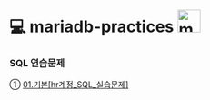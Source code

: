 # :computer: mariadb-practices <a href="https://mariadb.com/ko/" target="_blank"> <img src="https://mariadb.com/wp-content/uploads/2019/11/mariadb-logo-vertical_blue.svg" alt="mariadb" width="40" height="40"/> </a>  

### SQL 연습문제  
① [01.기본[hr계정_SQL_실습문제]](https://github.com/STRnick/mariadb-practices/blob/master/sql-practices/sql%EC%97%B0%EC%8A%B5/practice01.sql) 
